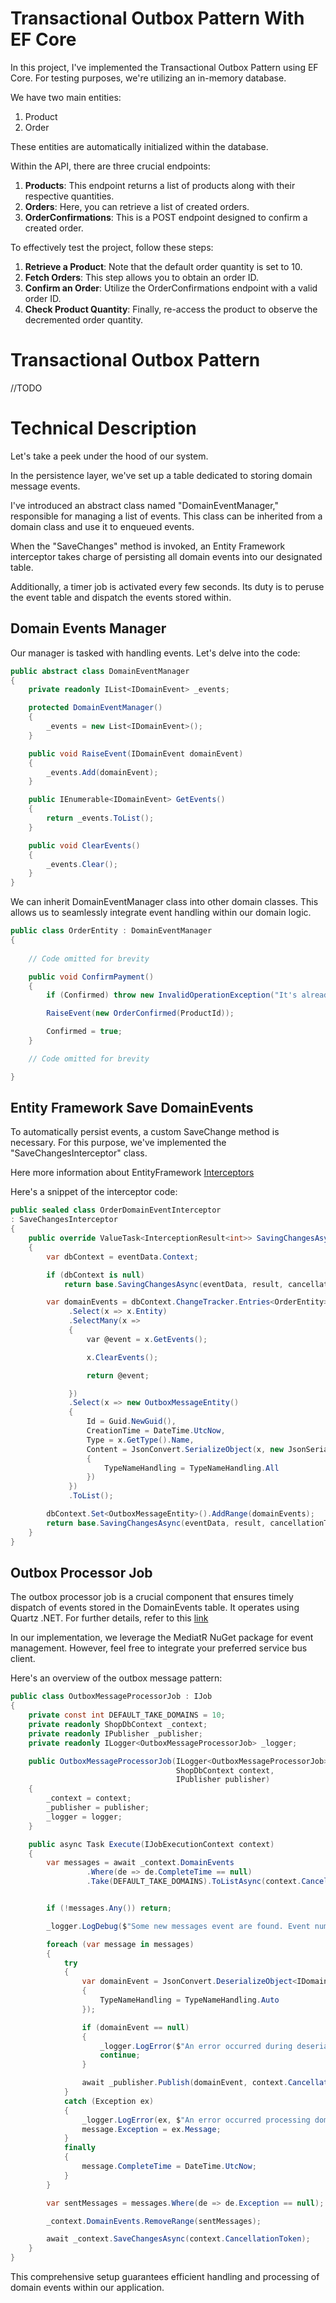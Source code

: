 # Transactional Outbox Pattern With EF Core

In this project, I've implemented the Transactional Outbox Pattern using EF Core. 
For testing purposes, we're utilizing an in-memory database.

We have two main entities:
1. Product
2. Order

These entities are automatically initialized within the database.

Within the API, there are three crucial endpoints:
1. **Products**: This endpoint returns a list of products along with their respective quantities.
2. **Orders**: Here, you can retrieve a list of created orders.
3. **OrderConfirmations**: This is a POST endpoint designed to confirm a created order.

To effectively test the project, follow these steps:
1. **Retrieve a Product**: Note that the default order quantity is set to 10.
2. **Fetch Orders**: This step allows you to obtain an order ID.
3. **Confirm an Order**: Utilize the OrderConfirmations endpoint with a valid order ID.
4. **Check Product Quantity**: Finally, re-access the product to observe the decremented order quantity.

# Transactional Outbox Pattern

//TODO

# Technical Description

Let's take a peek under the hood of our system.

In the persistence layer, we've set up a table dedicated to storing domain message events.

I've introduced an abstract class named "DomainEventManager," responsible for managing a list of events.
This class can be inherited from a domain class and use it to enqueued events. 

When the "SaveChanges" method is invoked, an Entity Framework interceptor takes charge of persisting all domain events into our designated table.

Additionally, a timer job is activated every few seconds. Its duty is to peruse the event table and dispatch the events stored within.

## Domain Events Manager

Our manager is tasked with handling events.
Let's delve into the code:

```C#
public abstract class DomainEventManager
{
    private readonly IList<IDomainEvent> _events;

    protected DomainEventManager()
    {
        _events = new List<IDomainEvent>();
    }

    public void RaiseEvent(IDomainEvent domainEvent)
    {
        _events.Add(domainEvent);
    }

    public IEnumerable<IDomainEvent> GetEvents()
    {
        return _events.ToList();
    }

    public void ClearEvents()
    {
        _events.Clear();
    }
}
```

We can inherit DomainEventManager class into other domain classes. 
This allows us to seamlessly integrate event handling within our domain logic.

```C#
public class OrderEntity : DomainEventManager
{
    
    // Code omitted for brevity

    public void ConfirmPayment()
    {
        if (Confirmed) throw new InvalidOperationException("It's already confirmed.");

        RaiseEvent(new OrderConfirmed(ProductId));

        Confirmed = true;
    }

    // Code omitted for brevity

}
```


## Entity Framework Save DomainEvents

To automatically persist events, a custom SaveChange method is necessary.
For this purpose, we've implemented the "SaveChangesInterceptor" class. 
 
Here more information about EntityFramework [Interceptors](https://learn.microsoft.com/en-us/ef/core/logging-events-diagnostics/interceptors)

 Here's a snippet of the interceptor code:

```C#
public sealed class OrderDomainEventInterceptor
: SaveChangesInterceptor
{
    public override ValueTask<InterceptionResult<int>> SavingChangesAsync(DbContextEventData eventData, InterceptionResult<int> result, CancellationToken cancellationToken = default)
    {
        var dbContext = eventData.Context;

        if (dbContext is null)
            return base.SavingChangesAsync(eventData, result, cancellationToken);

        var domainEvents = dbContext.ChangeTracker.Entries<OrderEntity>()
             .Select(x => x.Entity)
             .SelectMany(x =>
             {
                 var @event = x.GetEvents();

                 x.ClearEvents();

                 return @event;

             })
             .Select(x => new OutboxMessageEntity()
             {
                 Id = Guid.NewGuid(),
                 CreationTime = DateTime.UtcNow,
                 Type = x.GetType().Name,
                 Content = JsonConvert.SerializeObject(x, new JsonSerializerSettings
                 {
                     TypeNameHandling = TypeNameHandling.All
                 })
             })
             .ToList();

        dbContext.Set<OutboxMessageEntity>().AddRange(domainEvents);
        return base.SavingChangesAsync(eventData, result, cancellationToken);
    }
}
```


## Outbox Processor Job

The outbox processor job is a crucial component that ensures timely dispatch of events stored in the DomainEvents table. It operates using Quartz .NET. For further details, refer to this [link](https://www.quartz-scheduler.net/)

In our implementation, we leverage the MediatR NuGet package for event management. However, feel free to integrate your preferred service bus client.

Here's an overview of the outbox message pattern:
```C#
public class OutboxMessageProcessorJob : IJob
{
    private const int DEFAULT_TAKE_DOMAINS = 10;
    private readonly ShopDbContext _context;
    private readonly IPublisher _publisher;
    private readonly ILogger<OutboxMessageProcessorJob> _logger;

    public OutboxMessageProcessorJob(ILogger<OutboxMessageProcessorJob> logger,
                                     ShopDbContext context,
                                     IPublisher publisher)
    {
        _context = context;
        _publisher = publisher;
        _logger = logger;
    }

    public async Task Execute(IJobExecutionContext context)
    {
        var messages = await _context.DomainEvents
                 .Where(de => de.CompleteTime == null)
                 .Take(DEFAULT_TAKE_DOMAINS).ToListAsync(context.CancellationToken);


        if (!messages.Any()) return;

        _logger.LogDebug($"Some new messages event are found. Event number: {messages.Count}");

        foreach (var message in messages)
        {
            try
            {
                var domainEvent = JsonConvert.DeserializeObject<IDomainEvent>(message.Content, new JsonSerializerSettings
                {
                    TypeNameHandling = TypeNameHandling.Auto
                });

                if (domainEvent == null)
                {
                    _logger.LogError($"An error occurred during deserialization. Domain Event Id:{message.Id}");
                    continue;
                }

                await _publisher.Publish(domainEvent, context.CancellationToken);
            }
            catch (Exception ex)
            {
                _logger.LogError(ex, $"An error occurred processing domain event messages.");
                message.Exception = ex.Message;
            }
            finally
            {
                message.CompleteTime = DateTime.UtcNow;
            }
        }

        var sentMessages = messages.Where(de => de.Exception == null);

        _context.DomainEvents.RemoveRange(sentMessages);

        await _context.SaveChangesAsync(context.CancellationToken);
    }
}
```

This comprehensive setup guarantees efficient handling and processing of domain events within our application.